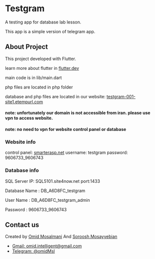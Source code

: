# Testgram

A testing app for database lab lesson.

This app is a simple version of telegram app.

## About Project

This project developed with Flutter.

learn more about flutter in [flutter.dev](https://flutter.dev)

main code is in lib/main.dart

php files are located in php folder

database and php files are located in our website: [testgram-001-site1.etempurl.com](http://testgram-001-site1.etempurl.com)

#### note: unfortunately our domain is not accessible from iran. please use vpn to access website.

#### note: no need to vpn for website control panel or database

### Website info
control panel: [smarterasp.net](https://member5.smarterasp.net/)
username: testgram
password: 9606733_9606743

### Database info

SQL Server IP: SQL5101.site4now.net  port:1433

Database Name : DB_A6D8FC_testgram

User Name : DB_A6D8FC_testgram_admin

Password : 9606733_9606743

## Contact us

Created by [Omid Mosalmani](http://omidmsl.parsaspace.com/) And [Soroosh Mosayyebian](https://t.me/soroush_msbn)
- [Gmail: omid.intelligent@gmail.com](mailto:omid.intelligent@gmail.com)
- [Telegram: @omidMsl](https://t.me/omidMsl)
